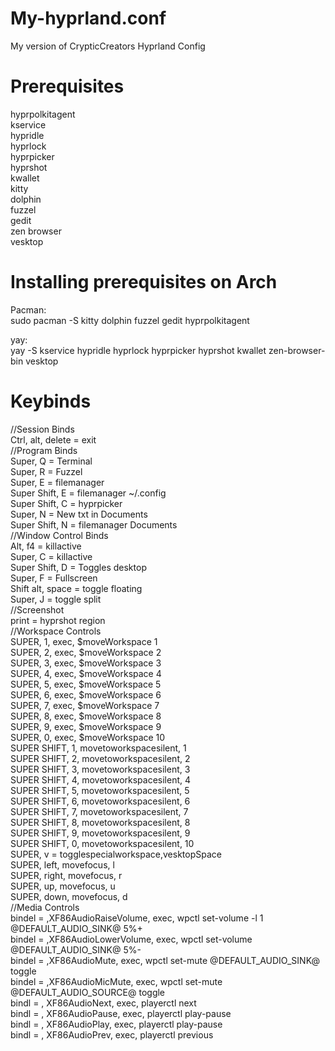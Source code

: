 # My-hyprland.conf
My version of CrypticCreators Hyprland Config


# Prerequisites
hyprpolkitagent
<br>
kservice
<br>
hypridle
<br>
hyprlock
<br>
hyprpicker
<br>
hyprshot
<br>
kwallet
<br>
kitty
<br>
dolphin
<br>
fuzzel
<br>
gedit
<br>
zen browser
<br>
vesktop

# Installing prerequisites on Arch
Pacman:
<br>
sudo pacman -S kitty dolphin fuzzel gedit hyprpolkitagent


yay:
<br>
yay -S kservice hypridle hyprlock hyprpicker hyprshot kwallet zen-browser-bin vesktop
<br>
# Keybinds
//Session Binds
<br>
Ctrl, alt, delete = exit
<br>
//Program Binds
<br>
Super, Q = Terminal
<br>
Super, R = Fuzzel
<br>
Super, E = filemanager
<br>
Super Shift, E = filemanager ~/.config
<br>
Super Shift, C = hyprpicker
<br>
Super, N = New txt in Documents
<br>
Super Shift, N = filemanager Documents
<br>
//Window Control Binds
<br>
Alt, f4 = killactive
<br>
Super, C = killactive
<br>
Super Shift, D = Toggles desktop
<br>
Super, F = Fullscreen
<br>
Shift alt, space = toggle floating
<br>
Super, J = toggle split
<br>
//Screenshot
<br>
print = hyprshot region
<br>
//Workspace Controls
<br>
SUPER, 1, exec, $moveWorkspace 1
<br>
SUPER, 2, exec, $moveWorkspace 2
<br>
SUPER, 3, exec, $moveWorkspace 3
<br>
SUPER, 4, exec, $moveWorkspace 4
<br>
SUPER, 5, exec, $moveWorkspace 5
<br>
SUPER, 6, exec, $moveWorkspace 6
<br>
SUPER, 7, exec, $moveWorkspace 7
<br>
SUPER, 8, exec, $moveWorkspace 8
<br>
SUPER, 9, exec, $moveWorkspace 9
<br>
SUPER, 0, exec, $moveWorkspace 10
<br>
SUPER SHIFT, 1, movetoworkspacesilent, 1
<br>
SUPER SHIFT, 2, movetoworkspacesilent, 2
<br>
SUPER SHIFT, 3, movetoworkspacesilent, 3
<br>
SUPER SHIFT, 4, movetoworkspacesilent, 4
<br>
SUPER SHIFT, 5, movetoworkspacesilent, 5
<br>
SUPER SHIFT, 6, movetoworkspacesilent, 6
<br>
SUPER SHIFT, 7, movetoworkspacesilent, 7
<br>
SUPER SHIFT, 8, movetoworkspacesilent, 8
<br>
SUPER SHIFT, 9, movetoworkspacesilent, 9
<br>
SUPER SHIFT, 0, movetoworkspacesilent, 10
<br>
SUPER, v = togglespecialworkspace,vesktopSpace
<br>
SUPER, left, movefocus, l
<br>
SUPER, right, movefocus, r
<br>
SUPER, up, movefocus, u
<br>
SUPER, down, movefocus, d
<br>
//Media Controls
<br>
bindel = ,XF86AudioRaiseVolume, exec, wpctl set-volume -l 1 @DEFAULT_AUDIO_SINK@ 5%+
<br>
bindel = ,XF86AudioLowerVolume, exec, wpctl set-volume @DEFAULT_AUDIO_SINK@ 5%-
<br>
bindel = ,XF86AudioMute, exec, wpctl set-mute @DEFAULT_AUDIO_SINK@ toggle
<br>
bindel = ,XF86AudioMicMute, exec, wpctl set-mute @DEFAULT_AUDIO_SOURCE@ toggle
<br>
bindl = , XF86AudioNext, exec, playerctl next
<br>
bindl = , XF86AudioPause, exec, playerctl play-pause
<br>
bindl = , XF86AudioPlay, exec, playerctl play-pause
<br>
bindl = , XF86AudioPrev, exec, playerctl previous
